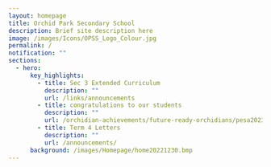 ```yaml
---
layout: homepage
title: Orchid Park Secondary School
description: Brief site description here
image: /images/Icons/OPSS_Logo_Colour.jpg
permalink: /
notification: ""
sections:
  - hero:
      key_highlights:
        - title: Sec 3 Extended Curriculum
          description: ""
          url: /links/announcements
        - title: congratulations to our students
          description: ""
          url: /orchidian-achievements/future-ready-orchidians/pesa2023/
        - title: Term 4 Letters
          description: ""
          url: /announcements/
      background: /images/Homepage/home20221230.bmp
---
```

